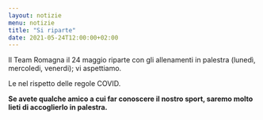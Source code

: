 ```yaml
---
layout: notizie
menu: notizie
title: "Si riparte"
date: 2021-05-24T12:00:00+02:00
---
```


Il Team Romagna il 24 maggio riparte con gli allenamenti in palestra (lunedì, mercoledi, venerdi); vi aspettiamo.

Le nel rispetto delle regole COVID.

**Se avete qualche amico a cui far conoscere il nostro sport, saremo molto lieti di accoglierlo in palestra.**

